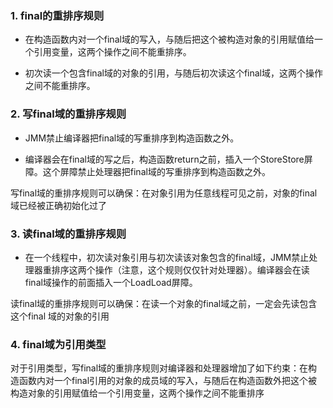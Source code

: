 ### 1. final的重排序规则

* 在构造函数内对一个final域的写入，与随后把这个被构造对象的引用赋值给一个引用变量，这两个操作之间不能重排序。 

* 初次读一个包含final域的对象的引用，与随后初次读这个final域，这两个操作之间不能重排序。 

### 2. 写final域的重排序规则

* JMM禁止编译器把final域的写重排序到构造函数之外。 

* 编译器会在final域的写之后，构造函数return之前，插入一个StoreStore屏障。这个屏障禁止处理器把final域的写重排序到构造函数之外。 

写final域的重排序规则可以确保：在对象引用为任意线程可见之前，对象的final域已经被正确初始化过了

### 3. 读final域的重排序规则

* 在一个线程中，初次读对象引用与初次读该对象包含的final域，JMM禁止处理器重排序这两个操作（注意，这个规则仅仅针对处理器）。编译器会在读final域操作的前面插入一个LoadLoad屏障。

读final域的重排序规则可以确保：在读一个对象的final域之前，一定会先读包含这个final 域的对象的引用

### 4. final域为引用类型

对于引用类型，写final域的重排序规则对编译器和处理器增加了如下约束：在构造函数内对一个final引用的对象的成员域的写入，与随后在构造函数外把这个被构造对象的引用赋值给一个引用变量，这两个操作之间不能重排序